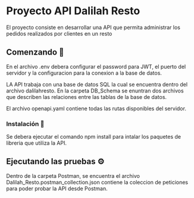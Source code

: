 # Proyecto API Dalilah Resto

El proyecto consiste en desarrollar una API que permita administrar los pedidos realizados por clientes en un resto

## Comenzando 🚀

En el archivo .env debera configurar el password para JWT, el puerto del servidor y la configuracion para la conexion a la base de datos.

LA API trabaja con una base de datos SQL la cual se encuentra dentro del archivo dalilahresto. En la carpeta DB_Schema se enuntran dos archivos que describen las relaciones entre las tablas de la base de datos.

El archivo openapi.yaml contiene todas las rutas disponibles del servidor.

### Instalación 🔧
Se debera ejecutar el comando npm install para intalar los paquetes de libreria que utiliza la API.

## Ejecutando las pruebas ⚙️
Dentro de la carpeta Postman, se encuentra el archivo Dalilah_Resto.postman_collection.json contiene la coleccion de peticiones para poder probar la API desde Postman.

